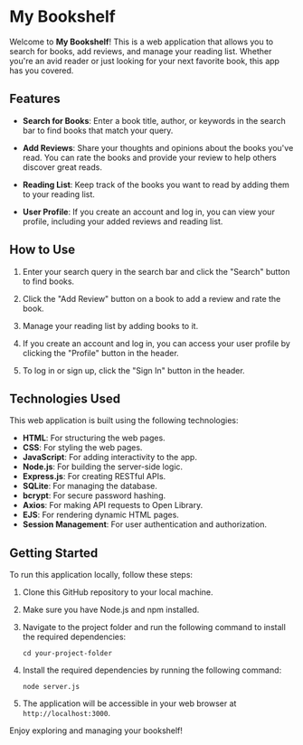 
# My Bookshelf

Welcome to **My Bookshelf**! This is a web application that allows you to search for books, add reviews, and manage your reading list. Whether you're an avid reader or just looking for your next favorite book, this app has you covered.

## Features

- **Search for Books**: Enter a book title, author, or keywords in the search bar to find books that match your query.

- **Add Reviews**: Share your thoughts and opinions about the books you've read. You can rate the books and provide your review to help others discover great reads.

- **Reading List**: Keep track of the books you want to read by adding them to your reading list.

- **User Profile**: If you create an account and log in, you can view your profile, including your added reviews and reading list.

## How to Use

1. Enter your search query in the search bar and click the "Search" button to find books.

2. Click the "Add Review" button on a book to add a review and rate the book.

3. Manage your reading list by adding books to it.

4. If you create an account and log in, you can access your user profile by clicking the "Profile" button in the header.

5. To log in or sign up, click the "Sign In" button in the header.

## Technologies Used

This web application is built using the following technologies:

- **HTML**: For structuring the web pages.
- **CSS**: For styling the web pages.
- **JavaScript**: For adding interactivity to the app.
- **Node.js**: For building the server-side logic.
- **Express.js**: For creating RESTful APIs.
- **SQLite**: For managing the database.
- **bcrypt**: For secure password hashing.
- **Axios**: For making API requests to Open Library.
- **EJS**: For rendering dynamic HTML pages.
- **Session Management**: For user authentication and authorization.

## Getting Started

To run this application locally, follow these steps:

1. Clone this GitHub repository to your local machine.

2. Make sure you have Node.js and npm installed.

3. Navigate to the project folder and run the following command to install the required dependencies:

       cd your-project-folder


4. Install the required dependencies by running the following command:

       node server.js


4. The application will be accessible in your web browser at `http://localhost:3000`.

Enjoy exploring and managing your bookshelf!


